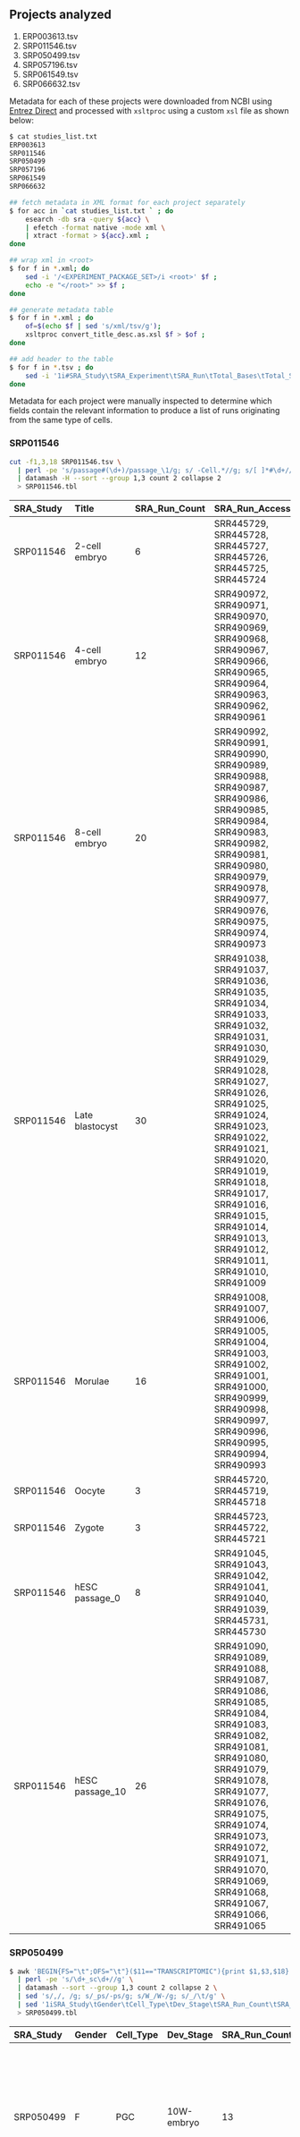 ## Projects analyzed
1. ERP003613.tsv
2. SRP011546.tsv
3. SRP050499.tsv
4. SRP057196.tsv
5. SRP061549.tsv
6. SRP066632.tsv

Metadata for each of these projects were downloaded from NCBI using [Entrez Direct](http://bit.ly/entrez-direct) and processed with `xsltproc` using a custom `xsl` file as shown below:
```bash
$ cat studies_list.txt
ERP003613
SRP011546
SRP050499
SRP057196
SRP061549
SRP066632

## fetch metadata in XML format for each project separately
$ for acc in `cat studies_list.txt ` ; do
    esearch -db sra -query ${acc} \
    | efetch -format native -mode xml \
    | xtract -format > ${acc}.xml ;
done

## wrap xml in <root>
$ for f in *.xml; do
    sed -i '/<EXPERIMENT_PACKAGE_SET>/i <root>' $f ;
    echo -e "</root>" >> $f ;
done

## generate metadata table
$ for f in *.xml ; do
    of=$(echo $f | sed 's/xml/tsv/g');
    xsltproc convert_title_desc.as.xsl $f > $of ;
done

## add header to the table
$ for f in *.tsv ; do
    sed -i '1i#SRA_Study\tSRA_Experiment\tSRA_Run\tTotal_Bases\tTotal_Spots\tSRA_Sample\tBiosample_Acc\tdbGaP_Acc\tLibrary_Layout\tPlatform\tLibrary_Source\tSample_Attribs\tTissue_Source\tSource_CellLine\tDevelopmental_Stage\tAnonymized_Name\tCommon_Name\tTitle\tLibrary_Construction_Protocol\tStudy_Title\tStrain\tDevelopmental_Stage\tDisease_Status\tCell_Type\tGEO_Identifer\tSomething_else' $f ;
done
```
Metadata for each project were manually inspected to determine which fields contain the relevant information to produce a list of runs originating from the same type of cells.
### SRP011546
```bash
cut -f1,3,18 SRP011546.tsv \
  | perl -pe 's/passage#(\d+)/passage_\1/g; s/ -Cell.*//g; s/[ ]*#\d+//g' \
  | datamash -H --sort --group 1,3 count 2 collapse 2
  > SRP011546.tbl
```
SRA_Study|Title |SRA_Run_Count|SRA_Run_Accessions
:------------------|:--------------|:-------------|:---------------------------------------------------------------------------------------------------------------------------------------------------------------------------------------------------------------------------------------------------------------------------------------------------------------------------------------
SRP011546          |2-cell embryo  |6             |SRR445729, SRR445728, SRR445727, SRR445726, SRR445725, SRR445724
SRP011546          |4-cell embryo  |12            |SRR490972, SRR490971, SRR490970, SRR490969, SRR490968, SRR490967, SRR490966, SRR490965, SRR490964, SRR490963, SRR490962, SRR490961
SRP011546          |8-cell embryo  |20            |SRR490992, SRR490991, SRR490990, SRR490989, SRR490988, SRR490987, SRR490986, SRR490985, SRR490984, SRR490983, SRR490982, SRR490981, SRR490980, SRR490979, SRR490978, SRR490977, SRR490976, SRR490975, SRR490974, SRR490973
SRP011546          |Late blastocyst|30            |SRR491038, SRR491037, SRR491036, SRR491035, SRR491034, SRR491033, SRR491032, SRR491031, SRR491030, SRR491029, SRR491028, SRR491027, SRR491026, SRR491025, SRR491024, SRR491023, SRR491022, SRR491021, SRR491020, SRR491019, SRR491018, SRR491017, SRR491016, SRR491015, SRR491014, SRR491013, SRR491012, SRR491011, SRR491010, SRR491009
SRP011546          |Morulae        |16            |SRR491008, SRR491007, SRR491006, SRR491005, SRR491004, SRR491003, SRR491002, SRR491001, SRR491000, SRR490999, SRR490998, SRR490997, SRR490996, SRR490995, SRR490994, SRR490993
SRP011546          |Oocyte         |3             |SRR445720, SRR445719, SRR445718
SRP011546          |Zygote         |3             |SRR445723, SRR445722, SRR445721
SRP011546          |hESC passage_0 |8             |SRR491045, SRR491043, SRR491042, SRR491041, SRR491040, SRR491039, SRR445731, SRR445730
SRP011546          |hESC passage_10|26            |SRR491090, SRR491089, SRR491088, SRR491087, SRR491086, SRR491085, SRR491084, SRR491083, SRR491082, SRR491081, SRR491080, SRR491079, SRR491078, SRR491077, SRR491076, SRR491075, SRR491074, SRR491073, SRR491072, SRR491071, SRR491070, SRR491069, SRR491068, SRR491067, SRR491066, SRR491065

### SRP050499
```bash
$ awk 'BEGIN{FS="\t";OFS="\t"}($11=="TRANSCRIPTOMIC"){print $1,$3,$18}' SRP050499.tsv \
  | perl -pe 's/\d+_sc\d+//g' \
  | datamash --sort --group 1,3 count 2 collapse 2 \
  | sed 's/,/, /g; s/_ps/-ps/g; s/W_/W-/g; s/_/\t/g' \
  | sed '1iSRA_Study\tGender\tCell_Type\tDev_Stage\tSRA_Run_Count\tSRA_Run_Accs' \
  > SRP050499.tbl
```
SRA_Study|Gender|Cell_Type|Dev_Stage     |SRA_Run_Count|SRA_Run_Accs
:--------|:-----|:--------|:-------------|:------------|:---------------------------------------------------------------------------------------------------------------------------------------------------------------------------------------------------------------------------------------------------------------------------------------------------------------------------------------------------------------------------------------------------------------------------------------------------------------------------------------------------------------------------------------------------------------------------------------------------------------------------------------------------------------------------------------------------------
SRP050499|F     |PGC      |10W-embryo    |13           |SRR2013633, SRR2013632, SRR2013631, SRR2013630, SRR2013629, SRR2013628, SRR2013627, SRR2013626, SRR2013625, SRR2013624, SRR2013623, SRR2013622, SRR2013621
SRP050499|F     |PGC      |11W-embryo    |10           |SRR2013643, SRR2013642, SRR2013641, SRR2013640, SRR2013639, SRR2013638, SRR2013637, SRR2013636, SRR2013635, SRR2013634
SRP050499|F     |PGC      |17W-embryo    |31           |SRR2013674, SRR2013673, SRR2013672, SRR2013671, SRR2013670, SRR2013669, SRR2013668, SRR2013667, SRR2013666, SRR2013665, SRR2013664, SRR2013663, SRR2013662, SRR2013661, SRR2013660, SRR2013659, SRR2013658, SRR2013657, SRR2013656, SRR2013655, SRR2013654, SRR2013653, SRR2013652, SRR2013651, SRR2013650, SRR2013649, SRR2013648, SRR2013647, SRR2013646, SRR2013645, SRR2013644
SRP050499|F     |PGC      |4W-embryo     |12           |SRR2013602, SRR2013601, SRR2013600, SRR2013599, SRR2013598, SRR2013597, SRR2013596, SRR2013595, SRR2013594, SRR2013593, SRR2013592, SRR2013591
SRP050499|F     |PGC      |8W-embryo     |18           |SRR2013620, SRR2013619, SRR2013618, SRR2013617, SRR2013616, SRR2013615, SRR2013614, SRR2013613, SRR2013612, SRR2013611, SRR2013610, SRR2013609, SRR2013608, SRR2013607, SRR2013606, SRR2013605, SRR2013604, SRR2013603
SRP050499|F     |PGC      |8W-embryo1-ps1|1            |SRR2013761
SRP050499|F     |PGC      |8W-embryo1-ps2|1            |SRR2013762
SRP050499|F     |PGC      |8W-embryo1-ps3|1            |SRR2013763
SRP050499|F     |PGC      |8W-embryo1-ps4|1            |SRR2013764
SRP050499|F     |PGC      |8W-embryo1-ps5|1            |SRR2013765
SRP050499|F     |PGC      |8W-embryo1-ps6|1            |SRR2013766
SRP050499|F     |PGC      |8W-embryo1-ps7|1            |SRR2013767
SRP050499|F     |PGC      |8W-embryo1-ps8|1            |SRR2013768
SRP050499|F     |PGC      |8W-embryo1-ps9|1            |SRR2013769
SRP050499|F     |Soma     |10W-embryo    |3            |SRR2013741, SRR2013740, SRR2013739
SRP050499|F     |Soma     |11W-embryo    |10           |SRR2013751, SRR2013750, SRR2013749, SRR2013748, SRR2013747, SRR2013746, SRR2013745, SRR2013744, SRR2013743, SRR2013742
SRP050499|F     |Soma     |17W-embryo    |9            |SRR2013760, SRR2013759, SRR2013758, SRR2013757, SRR2013756, SRR2013755, SRR2013754, SRR2013753, SRR2013752
SRP050499|F     |Soma     |4W-embryo     |6            |SRR2013728, SRR2013727, SRR2013726, SRR2013725, SRR2013724, SRR2013723
SRP050499|F     |Soma     |8W-embryo     |10           |SRR2013738, SRR2013737, SRR2013736, SRR2013735, SRR2013734, SRR2013733, SRR2013732, SRR2013731, SRR2013730, SRR2013729
SRP050499|M     |PGC      |10W-embryo    |20           |SRR2013506, SRR2013505, SRR2013504, SRR2013503, SRR2013502, SRR2013501, SRR2013500, SRR2013499, SRR2013498, SRR2013497, SRR2013496, SRR2013495, SRR2013494, SRR2013493, SRR2013492, SRR2013491, SRR2013490, SRR2013489, SRR2013488, SRR2013487
SRP050499|M     |PGC      |11W-embryo    |27           |SRR2013533, SRR2013532, SRR2013531, SRR2013530, SRR2013529, SRR2013528, SRR2013527, SRR2013526, SRR2013525, SRR2013524, SRR2013523, SRR2013522, SRR2013521, SRR2013520, SRR2013519, SRR2013518, SRR2013517, SRR2013516, SRR2013515, SRR2013514, SRR2013513, SRR2013512, SRR2013511, SRR2013510, SRR2013509, SRR2013508, SRR2013507
SRP050499|M     |PGC      |19W-embryo    |57           |SRR2013590, SRR2013589, SRR2013588, SRR2013587, SRR2013586, SRR2013585, SRR2013584, SRR2013583, SRR2013582, SRR2013581, SRR2013580, SRR2013579, SRR2013578, SRR2013577, SRR2013576, SRR2013575, SRR2013574, SRR2013573, SRR2013572, SRR2013571, SRR2013570, SRR2013569, SRR2013568, SRR2013567, SRR2013566, SRR2013565, SRR2013564, SRR2013563, SRR2013562, SRR2013561, SRR2013560, SRR2013559, SRR2013558, SRR2013557, SRR2013556, SRR2013555, SRR2013554, SRR2013553, SRR2013552, SRR2013551, SRR2013550, SRR2013549, SRR2013548, SRR2013547, SRR2013546, SRR2013545, SRR2013544, SRR2013543, SRR2013542, SRR2013541, SRR2013540, SRR2013539, SRR2013538, SRR2013537, SRR2013536, SRR2013535, SRR2013534
SRP050499|M     |PGC      |4W-embryo     |6            |SRR2013447, SRR2013446, SRR2013445, SRR2013444, SRR2013443, SRR2013442
SRP050499|M     |PGC      |7W-embryo     |39           |SRR2013486, SRR2013485, SRR2013484, SRR2013483, SRR2013482, SRR2013481, SRR2013480, SRR2013479, SRR2013478, SRR2013477, SRR2013476, SRR2013475, SRR2013474, SRR2013473, SRR2013472, SRR2013471, SRR2013470, SRR2013469, SRR2013468, SRR2013467, SRR2013466, SRR2013465, SRR2013464, SRR2013463, SRR2013462, SRR2013461, SRR2013460, SRR2013459, SRR2013458, SRR2013457, SRR2013456, SRR2013455, SRR2013454, SRR2013453, SRR2013452, SRR2013451, SRR2013450, SRR2013449, SRR2013448
SRP050499|M     |Soma     |10W-embryo    |11           |SRR2013711, SRR2013710, SRR2013709, SRR2013708, SRR2013707, SRR2013706, SRR2013705, SRR2013704, SRR2013703, SRR2013702, SRR2013701
SRP050499|M     |Soma     |11W-embryo    |8            |SRR2013719, SRR2013718, SRR2013717, SRR2013716, SRR2013715, SRR2013714, SRR2013713, SRR2013712
SRP050499|M     |Soma     |19W-embryo    |3            |SRR2013722, SRR2013721, SRR2013720
SRP050499|M     |Soma     |7W-embryo     |26           |SRR2013700, SRR2013699, SRR2013698, SRR2013697, SRR2013696, SRR2013695, SRR2013694, SRR2013693, SRR2013692, SRR2013691, SRR2013690, SRR2013689, SRR2013688, SRR2013687, SRR2013686, SRR2013685, SRR2013684, SRR2013683, SRR2013682, SRR2013681, SRR2013680, SRR2013679, SRR2013678, SRR2013677, SRR2013676, SRR2013675

### SRP057196
```bash
$ grep -v '^#' SRP057196.tsv \
  | cut -f1,3,12 \
  | sed 's/||/|/g; s/|/\t/g' \
  | cut -f1,2,6,8,10 \
  | sed 's/prenatal //g; s/postnatal //g' \
  | datamash --sort --group 1,3,4,5 count 2 collapse 2 \
  | sed '1i#SRA_Study\tTissue\tCell_Type\tAge\tSRA_Run_Count\tSRA_Run_Accs' \
  > SRP057196.tbl
```
SRP057196|cortex     |OPC              |54 years|2  |SRR1974575,SRR1974565
:--------|:----------|:----------------|:-------|:--|:---------------------------------------------------------------------------------------------------------------------------------------------------------------------------------------------------------------------------------------------------------------------------------------------------------------------------------------------------------------------------------------------------------------------------------------------------------------------------------------------------------------------------------------------------------------------------------------------------------------------------------------------------------------------------------------------------------------------------------------------------------------------------------------------------------------------------------------------------------------------------------------------------------------------------------------------------------------------------------------------------------------------------------------------------------------------------------------------------------------------------------------------------------------------------------------------------------------------------------------------
SRP057196|cortex     |astrocytes       |21 years|3  |SRR1974846,SRR1974840,SRR1974814
SRP057196|cortex     |astrocytes       |37 years|7  |SRR1974653,SRR1974651,SRR1974647,SRR1974641,SRR1974637,SRR1974610,SRR1974604
SRP057196|cortex     |astrocytes       |47 years|11 |SRR1974874,SRR1974873,SRR1974871,SRR1974865,SRR1974863,SRR1974862,SRR1974859,SRR1974858,SRR1974857,SRR1974856,SRR1974664
SRP057196|cortex     |astrocytes       |50 years|38 |SRR1974754,SRR1974753,SRR1974751,SRR1974750,SRR1974745,SRR1974744,SRR1974743,SRR1974741,SRR1974740,SRR1974739,SRR1974738,SRR1974737,SRR1974736,SRR1974734,SRR1974733,SRR1974732,SRR1974731,SRR1974728,SRR1974727,SRR1974726,SRR1974725,SRR1974723,SRR1974722,SRR1974721,SRR1974720,SRR1974717,SRR1974715,SRR1974703,SRR1974701,SRR1974699,SRR1974698,SRR1974693,SRR1974692,SRR1974689,SRR1974688,SRR1974682,SRR1974679,SRR1974678
SRP057196|cortex     |astrocytes       |54 years|1  |SRR1974557
SRP057196|cortex     |astrocytes       |63 years|2  |SRR1974672,SRR1974670
SRP057196|cortex     |endothelial      |22 years|1  |SRR1974676
SRP057196|cortex     |endothelial      |37 years|1  |SRR1974644
SRP057196|cortex     |endothelial      |47 years|2  |SRR1974667,SRR1974665
SRP057196|cortex     |endothelial      |63 years|13 |SRR1974784,SRR1974781,SRR1974774,SRR1974772,SRR1974771,SRR1974770,SRR1974768,SRR1974766,SRR1974764,SRR1974761,SRR1974758,SRR1974757,SRR1974755
SRP057196|cortex     |fetal_quiescent  |16-18 W |109|SRR1975008,SRR1975007,SRR1975006,SRR1975005,SRR1975004,SRR1975003,SRR1975002,SRR1975001,SRR1975000,SRR1974999,SRR1974998,SRR1974996,SRR1974995,SRR1974994,SRR1974993,SRR1974992,SRR1974991,SRR1974990,SRR1974988,SRR1974987,SRR1974986,SRR1974985,SRR1974984,SRR1974983,SRR1974982,SRR1974981,SRR1974980,SRR1974979,SRR1974978,SRR1974977,SRR1974976,SRR1974975,SRR1974974,SRR1974973,SRR1974972,SRR1974971,SRR1974970,SRR1974969,SRR1974968,SRR1974967,SRR1974966,SRR1974965,SRR1974964,SRR1974963,SRR1974962,SRR1974961,SRR1974960,SRR1974959,SRR1974958,SRR1974957,SRR1974956,SRR1974955,SRR1974954,SRR1974953,SRR1974952,SRR1974951,SRR1974950,SRR1974949,SRR1974948,SRR1974947,SRR1974945,SRR1974944,SRR1974943,SRR1974942,SRR1974941,SRR1974940,SRR1974939,SRR1974938,SRR1974937,SRR1974936,SRR1974935,SRR1974934,SRR1974933,SRR1974932,SRR1974931,SRR1974930,SRR1974929,SRR1974928,SRR1974927,SRR1974926,SRR1974925,SRR1974924,SRR1974923,SRR1974922,SRR1974921,SRR1974920,SRR1974919,SRR1974918,SRR1974917,SRR1974916,SRR1974915,SRR1974913,SRR1974912,SRR1974911,SRR1974910,SRR1974909,SRR1974908,SRR1974907,SRR1974906,SRR1974905,SRR1974904,SRR1974903,SRR1974902,SRR1974901,SRR1974899,SRR1974898,SRR1974897,SRR1974895,SRR1974893
SRP057196|cortex     |fetal_quiescent  |22 years|1  |SRR1974675
SRP057196|cortex     |fetal_replicating|16-18 W |25 |SRR1974997,SRR1974989,SRR1974946,SRR1974914,SRR1974900,SRR1974896,SRR1974894,SRR1974892,SRR1974891,SRR1974890,SRR1974889,SRR1974888,SRR1974887,SRR1974886,SRR1974885,SRR1974884,SRR1974883,SRR1974882,SRR1974881,SRR1974880,SRR1974879,SRR1974878,SRR1974877,SRR1974876,SRR1974875
SRP057196|cortex     |hybrid           |21 years|7  |SRR1974855,SRR1974850,SRR1974837,SRR1974833,SRR1974826,SRR1974816,SRR1974804
SRP057196|cortex     |hybrid           |37 years|3  |SRR1974619,SRR1974608,SRR1974601
SRP057196|cortex     |hybrid           |50 years|19 |SRR1974749,SRR1974748,SRR1974747,SRR1974746,SRR1974742,SRR1974729,SRR1974719,SRR1974716,SRR1974708,SRR1974702,SRR1974700,SRR1974696,SRR1974695,SRR1974694,SRR1974691,SRR1974687,SRR1974685,SRR1974683,SRR1974680
SRP057196|cortex     |hybrid           |54 years|15 |SRR1974569,SRR1974568,SRR1974567,SRR1974560,SRR1974559,SRR1974558,SRR1974556,SRR1974555,SRR1974554,SRR1974552,SRR1974551,SRR1974550,SRR1974547,SRR1974546,SRR1974544
SRP057196|cortex     |microglia        |37 years|1  |SRR1974606
SRP057196|cortex     |microglia        |47 years|5  |SRR1974868,SRR1974861,SRR1974860,SRR1974668,SRR1974666
SRP057196|cortex     |microglia        |63 years|2  |SRR1974671,SRR1974669
SRP057196|cortex     |neurons          |21 years|35 |SRR1974854,SRR1974853,SRR1974849,SRR1974848,SRR1974847,SRR1974844,SRR1974843,SRR1974842,SRR1974841,SRR1974838,SRR1974835,SRR1974832,SRR1974830,SRR1974828,SRR1974825,SRR1974824,SRR1974823,SRR1974822,SRR1974821,SRR1974820,SRR1974819,SRR1974818,SRR1974817,SRR1974815,SRR1974813,SRR1974811,SRR1974810,SRR1974809,SRR1974808,SRR1974807,SRR1974806,SRR1974803,SRR1974801,SRR1974800,SRR1974799
SRP057196|cortex     |neurons          |22 years|2  |SRR1974677,SRR1974674
SRP057196|cortex     |neurons          |37 years|50 |SRR1974663,SRR1974662,SRR1974661,SRR1974660,SRR1974659,SRR1974658,SRR1974657,SRR1974656,SRR1974655,SRR1974654,SRR1974652,SRR1974650,SRR1974649,SRR1974648,SRR1974646,SRR1974645,SRR1974643,SRR1974642,SRR1974640,SRR1974639,SRR1974638,SRR1974636,SRR1974635,SRR1974634,SRR1974633,SRR1974632,SRR1974631,SRR1974630,SRR1974629,SRR1974628,SRR1974627,SRR1974626,SRR1974625,SRR1974624,SRR1974623,SRR1974622,SRR1974621,SRR1974620,SRR1974618,SRR1974617,SRR1974615,SRR1974614,SRR1974613,SRR1974612,SRR1974611,SRR1974609,SRR1974607,SRR1974605,SRR1974603,SRR1974602
SRP057196|cortex     |neurons          |47 years|6  |SRR1974872,SRR1974870,SRR1974869,SRR1974867,SRR1974866,SRR1974864
SRP057196|cortex     |neurons          |50 years|19 |SRR1974752,SRR1974735,SRR1974730,SRR1974724,SRR1974718,SRR1974714,SRR1974713,SRR1974712,SRR1974711,SRR1974710,SRR1974709,SRR1974707,SRR1974706,SRR1974705,SRR1974704,SRR1974697,SRR1974686,SRR1974684,SRR1974681
SRP057196|cortex     |neurons          |63 years|18 |SRR1974787,SRR1974786,SRR1974785,SRR1974783,SRR1974782,SRR1974780,SRR1974779,SRR1974778,SRR1974777,SRR1974776,SRR1974775,SRR1974773,SRR1974767,SRR1974763,SRR1974762,SRR1974759,SRR1974756,SRR1974673
SRP057196|cortex     |oligodendrocytes |21 years|12 |SRR1974852,SRR1974851,SRR1974845,SRR1974839,SRR1974836,SRR1974834,SRR1974831,SRR1974829,SRR1974827,SRR1974812,SRR1974805,SRR1974802
SRP057196|cortex     |oligodendrocytes |37 years|1  |SRR1974616
SRP057196|cortex     |oligodendrocytes |50 years|1  |SRR1974690
SRP057196|cortex     |oligodendrocytes |54 years|15 |SRR1974574,SRR1974573,SRR1974572,SRR1974571,SRR1974570,SRR1974566,SRR1974564,SRR1974563,SRR1974562,SRR1974561,SRR1974553,SRR1974549,SRR1974548,SRR1974545,SRR1974543
SRP057196|cortex     |oligodendrocytes |63 years|3  |SRR1974769,SRR1974765,SRR1974760
SRP057196|hippocampus|OPC              |54 years|16 |SRR1974600,SRR1974596,SRR1974594,SRR1974593,SRR1974592,SRR1974589,SRR1974588,SRR1974587,SRR1974586,SRR1974585,SRR1974583,SRR1974581,SRR1974580,SRR1974579,SRR1974578,SRR1974576
SRP057196|hippocampus|endothelial      |63 years|3  |SRR1974798,SRR1974794,SRR1974789
SRP057196|hippocampus|hybrid           |54 years|2  |SRR1974584,SRR1974577
SRP057196|hippocampus|microglia        |54 years|7  |SRR1974599,SRR1974598,SRR1974597,SRR1974595,SRR1974591,SRR1974590,SRR1974582
SRP057196|hippocampus|microglia        |63 years|1  |SRR1974788
SRP057196|hippocampus|neurons          |63 years|1  |SRR1974793
SRP057196|hippocampus|oligodendrocytes |63 years|6  |SRR1974797,SRR1974796,SRR1974795,SRR1974792,SRR1974791,SRR1974790

### SRP061549
```bash
$ grep -v '^#' SRP061549.tsv \
  | cut -f1,3,12 \
  | grep -v 'replicate' \
  | sed 's/||/|/g; s/|/\t/g' \
  | cut -f1,2,6,8 \
  | datamash --sort --group 1,3,4 count 2 collapse 2 \
  | sed 's/,/, /g' \
  > SRP061549.tbl
```

SRP061549|Cerebral Cortex|GW19.5|26 |SRR2126193, SRR2126192, SRR2126191, SRR2126190, SRR2126189, SRR2126188, SRR2126187, SRR2126186, SRR2126185, SRR2126184, SRR2126183, SRR2126182, SRR2126181, SRR2126180, SRR2126179, SRR2126178, SRR2126177, SRR2126176, SRR2126175, SRR2126174, SRR2126173, SRR2126172, SRR2126171, SRR2126170, SRR2126169, SRR2126168
:--------|:--------------|:-----|:--|:---------------------------------------------------------------------------------------------------------------------------------------------------------------------------------------------------------------------------------------------------------------------------------------------------------------------------------------------------------------------------------------------------------------------------------------------------------------------------------------------------------------------------------------------------------------------------------------------------------------------------------------------------------------------------------------------------------------------------------------------------------------------------------------------------------------------------------------------------------------------------------------------------------------------------------------------------------------------------------------------------------------------------------------------------------------------------------------------------------------------------------------------------------------------------------------------------------------------------------------------------------------------------------------------------------------------------------------------------------------------------------------------------------------------------------------------------------------------------------------------------------------------------------
SRP061549|Cerebral Cortex|GW20.5|123|SRR2126167, SRR2126166, SRR2126165, SRR2126164, SRR2126163, SRR2126162, SRR2126161, SRR2126160, SRR2126159, SRR2126158, SRR2126157, SRR2126156, SRR2126155, SRR2126154, SRR2126153, SRR2126152, SRR2126151, SRR2126150, SRR2126149, SRR2126148, SRR2126147, SRR2126146, SRR2126145, SRR2126144, SRR2126143, SRR2126142, SRR2126141, SRR2126140, SRR2126139, SRR2126138, SRR2126137, SRR2126136, SRR2126135, SRR2126134, SRR2126133, SRR2126132, SRR2126131, SRR2126130, SRR2126129, SRR2126128, SRR2126127, SRR2126126, SRR2126125, SRR2126124, SRR2126123, SRR2126122, SRR2126121, SRR2126120, SRR2126119, SRR2126118, SRR2126117, SRR2126116, SRR2126115, SRR2126114, SRR2126113, SRR2126112, SRR2126111, SRR2126110, SRR2126109, SRR2126108, SRR2126107, SRR2126106, SRR2126105, SRR2126104, SRR2126103, SRR2126102, SRR2126101, SRR2126100, SRR2126099, SRR2126098, SRR2126097, SRR2126096, SRR2126095, SRR2126094, SRR2126093, SRR2126092, SRR2126091, SRR2126090, SRR2126089, SRR2126088, SRR2126087, SRR2126086, SRR2126085, SRR2126084, SRR2126083, SRR2126082, SRR2126081, SRR2126080, SRR2126079, SRR2126078, SRR2126077, SRR2126076, SRR2126075, SRR2126074, SRR2126073, SRR2126072, SRR2126071, SRR2126070, SRR2126069, SRR2126068, SRR2126067, SRR2126066, SRR2126065, SRR2126064, SRR2126063, SRR2126062, SRR2126061, SRR2126060, SRR2126059, SRR2126058, SRR2126057, SRR2126056, SRR2126055, SRR2126054, SRR2126053, SRR2126052, SRR2126051, SRR2126050, SRR2126049, SRR2126048, SRR2126047, SRR2126046, SRR2126045
SRP061549|Cerebral Cortex|GW23.5|77 |SRR2126270, SRR2126269, SRR2126268, SRR2126267, SRR2126266, SRR2126265, SRR2126264, SRR2126263, SRR2126262, SRR2126261, SRR2126260, SRR2126259, SRR2126258, SRR2126257, SRR2126256, SRR2126255, SRR2126254, SRR2126253, SRR2126252, SRR2126251, SRR2126250, SRR2126249, SRR2126248, SRR2126247, SRR2126246, SRR2126245, SRR2126244, SRR2126243, SRR2126242, SRR2126241, SRR2126240, SRR2126239, SRR2126238, SRR2126237, SRR2126236, SRR2126235, SRR2126234, SRR2126233, SRR2126232, SRR2126231, SRR2126230, SRR2126229, SRR2126228, SRR2126227, SRR2126226, SRR2126225, SRR2126224, SRR2126223, SRR2126222, SRR2126221, SRR2126220, SRR2126219, SRR2126218, SRR2126217, SRR2126216, SRR2126215, SRR2126214, SRR2126213, SRR2126212, SRR2126211, SRR2126210, SRR2126209, SRR2126208, SRR2126207, SRR2126206, SRR2126205, SRR2126204, SRR2126203, SRR2126202, SRR2126201, SRR2126200, SRR2126199, SRR2126198, SRR2126197, SRR2126196, SRR2126195, SRR2126194

### SRP066632
```bash
$ grep -v '^#' SRP066632.tsv \
  | cut -f1,3,12 \
  | sed 's/||/|/g; s/|/\t/g' \
  | cut -f1,2,6,8,10,12,14,16 \
  | datamash --sort --group 1,3,4,5,6,7,8 count 2 collapse 2 \
  | sed '1iSRA_Study\tDonor\tptprc\terbb2\ter\tpr\ther2\tSRA_Run_Count\tSRA_Run_Accs' \
  > SRP066632.tbl
```
SRA_Study|Donor  |ptprc|erbb2|er      |pr      |her2    |SRA_Run_Count|SRA_Run_Accs
:--------|:------|:----|:----|:-------|:-------|:-------|:------------|:---------------------------------------------------------------------------------------------------------------------------------------------------------------------------------------------------------------------------------------------------------------------------------------------
SRP066632|BRx-111|low  |low  |negative|negative|negative|8            |SRR3632476, SRR3632477, SRR3632474, SRR3632475, SRR3632472, SRR3632473, SRR3632470, SRR3632471
SRP066632|BRx-129|high |low  |negative|negative|negative|2            |SRR3632480, SRR3632481
SRP066632|BRx-129|low  |low  |negative|negative|negative|2            |SRR3632478, SRR3632479
SRP066632|BRx-131|low  |low  |negative|negative|negative|2            |SRR3632482, SRR3632483
SRP066632|BRx-132|low  |high |negative|negative|negative|2            |SRR3632484, SRR3632485
SRP066632|BRx-136|low  |high |negative|negative|negative|2            |SRR3632488, SRR3632489
SRP066632|BRx-136|low  |low  |negative|negative|negative|2            |SRR3632486, SRR3632487
SRP066632|BRx-139|low  |low  |negative|negative|negative|2            |SRR3632490, SRR3632491
SRP066632|BRx-146|high |high |negative|negative|negative|2            |SRR3632494, SRR3632495
SRP066632|BRx-146|high |low  |negative|negative|negative|2            |SRR3632492, SRR3632493
SRP066632|BRx-16 |high |low  |negative|negative|negative|6            |SRR3632506, SRR3632507, SRR3632500, SRR3632501, SRR3632498, SRR3632499
SRP066632|BRx-16 |low  |low  |negative|negative|negative|8            |SRR3632508, SRR3632509, SRR3632504, SRR3632505, SRR3632502, SRR3632503, SRR3632496, SRR3632497
SRP066632|BRx-170|low  |low  |negative|negative|negative|4            |SRR3632512, SRR3632513, SRR3632510, SRR3632511
SRP066632|BRx-172|high |low  |negative|negative|negative|6            |SRR3632528, SRR3632529, SRR3632518, SRR3632519, SRR3632516, SRR3632517
SRP066632|BRx-172|low  |low  |negative|negative|negative|24           |SRR3632542, SRR3632543, SRR3632540, SRR3632541, SRR3632538, SRR3632539, SRR3632536, SRR3632537, SRR3632534, SRR3632535, SRR3632532, SRR3632533, SRR3632530, SRR3632531, SRR3632526, SRR3632527, SRR3632524, SRR3632525, SRR3632522, SRR3632523, SRR3632520, SRR3632521, SRR3632514, SRR3632515
SRP066632|BRx-180|high |low  |negative|negative|negative|2            |SRR3632544, SRR3632545
SRP066632|BRx-180|low  |low  |negative|negative|negative|2            |SRR3632546, SRR3632547
SRP066632|BRx-183|low  |high |negative|negative|negative|14           |SRR3632560, SRR3632561, SRR3632558, SRR3632559, SRR3632557, SRR3632556, SRR3632554, SRR3632555, SRR3632553, SRR3632552, SRR3632550, SRR3632551, SRR3632548, SRR3632549
SRP066632|BRx-213|low  |high |negative|negative|negative|2            |SRR3632564, SRR3632565
SRP066632|BRx-213|low  |low  |negative|negative|negative|2            |SRR3632562, SRR3632563
SRP066632|BRx-245|low  |low  |negative|negative|negative|2            |SRR3632566, SRR3632567
SRP066632|BRx-42 |high |low  |positive|positive|negative|2            |SRR2959923, SRR2959924
SRP066632|BRx-42 |low  |high |positive|positive|negative|10           |SRR2959911, SRR2959912, SRR2959909, SRR2959910, SRR2959907, SRR2959908, SRR2959905, SRR2959906, SRR2959903, SRR2959904
SRP066632|BRx-42 |low  |low  |positive|positive|negative|6            |SRR2959925, SRR2959926, SRR2959901, SRR2959902, SRR2959899, SRR2959900
SRP066632|BRx-82 |high |low  |positive|positive|negative|4            |SRR2959921, SRR2959922, SRR2959913, SRR2959914
SRP066632|BRx-82 |low  |high |positive|positive|negative|18           |SRR2959947, SRR2959948, SRR2959945, SRR2959946, SRR2959941, SRR2959942, SRR2959939, SRR2959940, SRR2959935, SRR2959936, SRR2959933, SRR2959934, SRR2959931, SRR2959932, SRR2959929, SRR2959930, SRR2959915, SRR2959916
SRP066632|BRx-82 |low  |low  |positive|positive|negative|10           |SRR2959943, SRR2959944, SRR2959937, SRR2959938, SRR2959927, SRR2959928, SRR2959919, SRR2959920, SRR2959917, SRR2959918
